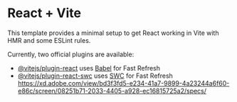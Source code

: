 # React + Vite

This template provides a minimal setup to get React working in Vite with HMR and some ESLint rules.

Currently, two official plugins are available:

- [@vitejs/plugin-react](https://github.com/vitejs/vite-plugin-react/blob/main/packages/plugin-react/README.md) uses [Babel](https://babeljs.io/) for Fast Refresh
- [@vitejs/plugin-react-swc](https://github.com/vitejs/vite-plugin-react-swc) uses [SWC](https://swc.rs/) for Fast Refresh
https://xd.adobe.com/view/bd3f3fd5-e234-41a7-9899-4a23244a6f60-e86c/screen/08251b71-2033-4405-a928-ec16815725a2/specs/

